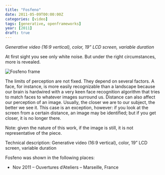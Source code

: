 ```yaml
---
title: "Fosfeno"
date: 2011-05-09T00:00:00Z
categories: [video]
tags: [generative, openframeworks]
year: [2011]
draft: true
---
```


_Generative video (16:9 vertical), color, 19” LCD screen, variable duration_

At first sight you see only white noise. But under the right circumstances, more is revealed.
<!--more-->

![Fosfeno frame][1]

The limits of perception are not fixed. They depend on several factors. A face, for instance, is more easily recognizable than a landscape because our brain is hardwired with a very keen face recognition algorithm that tries to match faces to whatever images surround us. Distance can also affect our perception of an image. Usually, the closer we are to our subject, the better we see it. This case is an exception, however: if you look at the screen from a certain distance, an image may be identified; but if you get closer, it is no longer there.

Note: given the nature of this work, if the image is still, it is not representative of the piece.

Technical description: Generative video (16:9 vertical), color, 19” LCD screen, variable duration

Fosfeno was shown in the following places:
* Nov 2011 – Ouvertures d’Ateliers – Marseille, France

[1]: images/fosfeno-frame.jpg